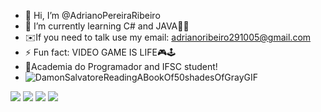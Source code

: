 - 👋 Hi, I’m @AdrianoPereiraRibeiro 
- 🌱 I’m currently learning C#  and JAVA😵‍💫
- ✉️If you need to talk use my email: adrianoribeiro291005@gmail.com
- ⚡ Fun fact: VIDEO GAME IS LIFE🎮🕹️ 
- 📒Academia do Programador and IFSC student!
-  ![DamonSalvatoreReadingABookOf50shadesOfGrayGIF](https://github.com/AdrianoPereiraRibeiro/AdrianoPereiraRibeiro/assets/161324428/e81f5e89-fd66-4813-8a3b-ce801a67a76b)

<!---
AdrianoPereiraRibeiro/AdrianoPereiraRibeiro is a ✨ special ✨ repository because its `README.md` (this file) appears on your GitHub profile.
You can click the Preview link to take a look at your changes.
---><div> 
  <a href="https://www.youtube.com/channel/UCUMwWwmTGFKVGbEpmepA1VQ" target="_blank"><img src="https://img.shields.io/badge/YouTube-FF0000?style=for-the-badge&logo=youtube&logoColor=white" target="_blank"></a>
  <a href="https://www.instagram.com/adrianodidiribeiro/" target="_blank"><img src="https://img.shields.io/badge/-Instagram-%23E4405F?style=for-the-badge&logo=instagram&logoColor=white" target="_blank"></a>
 	<a href="https://www.twitch.tv/pdb_budico06" target="_blank"><img src="https://img.shields.io/badge/Twitch-9146FF?style=for-the-badge&logo=twitch&logoColor=white" target="_blank"></a>
  <a href="https://www.linkedin.com/in/adriano-pereira-ribeiro-649711284/" target="_blank"><img src="https://img.shields.io/badge/-LinkedIn-%230077B5?style=for-the-badge&logo=linkedin&logoColor=white" target="_blank"></a> 
  
</div>

  
